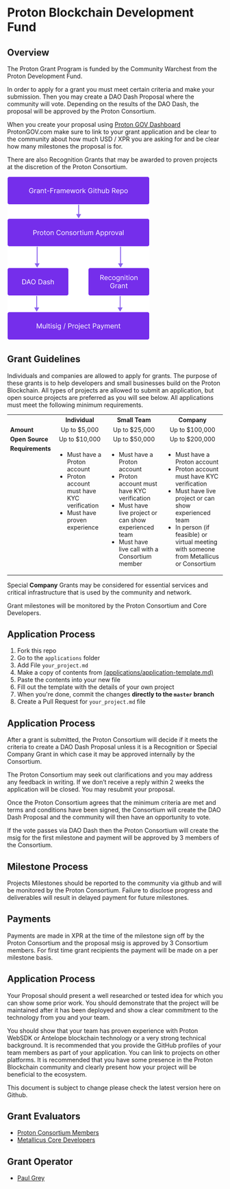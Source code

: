 # Proton Blockchain Development Fund
## Overview

The Proton Grant Program is funded by the Community Warchest from the Proton Development Fund.

In order to apply for a grant you must meet certain criteria and make your submission. Then you may create a DAO Dash Proposal where the community will vote. Depending on the results of the DAO Dash, the proposal will be approved by the Proton Consortium.

When you create your proposal using [Proton GOV Dashboard](https://www.protongov.com)
ProtonGOV.com make sure to link to your grant application and be clear to the community about how much USD / XPR you are asking for and be clear how many milestones the proposal is for.

There are also Recognition Grants that may be awarded to proven projects at the discretion of the Proton Consortium.

<img src="img/grant-flow.png" />

## Grant Guidelines

Individuals and companies are allowed to apply for grants. The purpose of these grants is to help developers and small businesses build on the Proton Blockchain. All types of projects are allowed to submit an application, but open source projects are preferred as you will see below. All applications must meet the following minimum requirements.

<table width="100%">
  <tr><th>&nbsp;</th><th>Individual</th><th>Small Team</th><th>Company</th></tr>
  <tr><td><b>Amount</b></td><td align="center">Up to $5,000</td><td align="center">Up to $25,000</td><td align="center">Up to $100,000</td></tr>
  <tr><td><b>Open Source</b></td><td align="center">Up to $10,000</td><td align="center">Up to $50,000</td><td align="center">Up to $200,000</td></tr>
  <tr>
    <td valign="top"><b>Requirements</b></td>
    <td valign="top"><ul><li>Must have a Proton account</li><li>Proton account must have KYC verification</li><li>Must have proven experience</li></ul></td>
    <td valign="top"><ul><li>Must have a Proton account</li><li>Proton account must have KYC verification</li><li>Must have live project or can show experienced team</li><li>Must have live call with a Consortium member
</li></ul></td>
    <td valign="top"><ul><li>Must have a Proton account</li><li>Proton account must have KYC verification</li><li>Must have live project or can show experienced team</li><li>In person (if feasible) or virtual meeting with someone from Metallicus or Consortium</li></ul></td>
  </tr>
</table>

Special **Company** Grants may be considered for essential services and critical infrastructure that is used by the community and network.

Grant milestones will be monitored by the Proton Consortium and Core Developers.

## Application Process

1. Fork this repo 
2. Go to the `applications` folder
3. Add File `your_project.md` 
4. Make a copy of contents from [(applications/application-template.md)](applications/application-template.md) 
5. Paste the contents into your new file
6. Fill out the template with the details of your own project 
7. When you're done, commit the changes **directly to the `master` branch**
8. Create a Pull Request for `your_project.md` file

## Application Process

After a grant is submitted, the Proton Consortium will decide if it meets the criteria to create a DAO Dash Proposal unless it is a Recognition or Special Company Grant in which case it may be approved internally by the Consortium. 

The Proton Consortium may seek out clarifications and you may address any feedback in writing. If we don’t receive a reply within 2 weeks the application will be closed. You may resubmit your proposal.

Once the Proton Consortium agrees that the minimum criteria are met and terms and conditions have been signed, the Consortium will create the DAO Dash Proposal and the community will then have an opportunity to vote. 

If the vote passes via DAO Dash then the Proton Consortium will create the msig for the first milestone and payment will be approved by 3 members of the Consortium.

## Milestone Process

Projects Milestones should be reported to the community via github and will be monitored by the Proton Consortium. Failure to disclose progress and deliverables will result in delayed payment for future milestones.

## Payments

Payments are made in XPR at the time of the milestone sign off by the Proton Consortium and the proposal msig is approved by 3 Consortium members. For first time grant recipients the payment will be made on a per milestone basis.

## Application Process

Your Proposal should present a well researched or tested idea for which you can show some prior work. You should demonstrate that the project will be maintained after it has been deployed and show a clear commitment to the technology from you and your team. 

You should show that your team has proven experience with Proton WebSDK or Antelope blockchain technology or a very strong technical background. It is recommended that you provide the GitHub profiles of your team members as part of your application. You can link to projects on other platforms. It is recommended that you have some presence in the Proton Blockchain community and clearly present how your project will be beneficial to the ecosystem.

This document is subject to change please check the latest version here on Github.

## Grant Evaluators

- [Proton Consortium Members](https://www.proton.org/about)
- [Metallicus Core Developers](https://github.com/metallicusdev)

## Grant Operator

- [Paul Grey](https://github.com/paulgnz)


